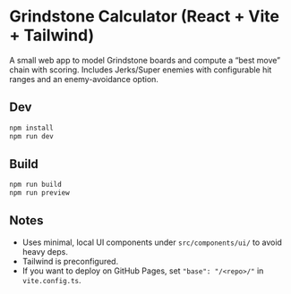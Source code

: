 # Grindstone Calculator (React + Vite + Tailwind)

A small web app to model Grindstone boards and compute a “best move” chain with scoring.
Includes Jerks/Super enemies with configurable hit ranges and an enemy-avoidance option.

## Dev
```bash
npm install
npm run dev
```

## Build
```bash
npm run build
npm run preview
```

## Notes
- Uses minimal, local UI components under `src/components/ui/` to avoid heavy deps.
- Tailwind is preconfigured.
- If you want to deploy on GitHub Pages, set `"base": "/<repo>/"` in `vite.config.ts`.
